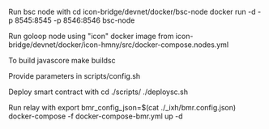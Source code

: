 Run bsc node with
cd icon-bridge/devnet/docker/bsc-node
docker run -d -p 8545:8545 -p 8546:8546 bsc-node

Run goloop node using "icon" docker image from
icon-bridge/devnet/docker/icon-hmny/src/docker-compose.nodes.yml

To build javascore
make buildsc

Provide parameters in scripts/config.sh 

Deploy smart contract with 
cd ./scripts/
./deploysc.sh

Run relay with
export bmr_config_json=$(cat ./_ixh/bmr.config.json)
docker-compose -f docker-compose-bmr.yml up -d
